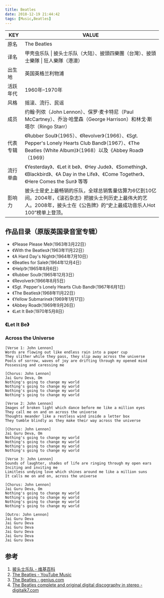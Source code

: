 ```yaml
---
title: Beatles
date: 2018-12-19 21:44:42
tags: [Music,Beatles]
---
```



| KEY      | VALUE                                                        |
| -------- | ------------------------------------------------------------ |
| 原名     | The Beatles                                                  |
| 译名     | 甲壳虫乐队 \| 披头士乐队（大陆）、披頭四樂團（台灣）、披頭士樂隊 \| 狂人樂隊（港澳） |
| 出生地   | 英国英格兰利物浦                                             |
| 活跃年代 | 1960年–1970年                                                |
| 风格     | 摇滚、流行、民谣                                             |
| 成员     | 约翰·列侬（John Lennon）、保罗·麦卡特尼（Paul McCartney）、乔治·哈里森（George Harrison）和林戈·斯塔尔（Ringo Starr） |
| 代表专辑 | 《Rubber Soul》（1965）、《Revolver》（1966）、《Sgt. Pepper's Lonely Hearts Club Band》（1967）、《The Beatles (White Album)》（1968）以及《Abbey Road》（1969） |
| 流行单曲 | 《Yesterday》、《Let it be》、《Hey Jude》、《Something》、《Blackbird》、《A Day in the Life》、《Come Together》、《Here Comes the Sun》 等等 |
| 影响力   | 披头士是史上最畅销的乐队，全球总销售量估算为6亿到10亿间。2004年，《滚石杂志》把披头士列历史上最伟大的艺人。2008年，披头士在《公告牌》的“史上最成功音乐人Hot 100”榜单上登顶。 |

## 作品目录（原版英国录音室专辑）

- 《Please Please Me》（1963年3月22日）
- 《With the Beatles》（1963年11月22日）
- 《A Hard Day's Night》（1964年7月10日）
- 《Beatles for Sale》（1964年12月4日）
- 《Help!》（1965年8月6日）
- 《Rubber Soul》（1965年12月3日）
- 《Revolver》（1966年8月5日）
- 《Sgt. Pepper's Lonely Hearts Club Band》（1967年6月1日）
- 《The Beatles》（1968年11月22日）
- 《Yellow Submarine》（1969年1月17日）
- 《Abbey Road》（1969年9月26日）
- 《Let It Be》（1970年5月8日）

### 《Let It Be》

### Across the Universe

```
[Verse 1: John Lennon]
Words are flowing out like endless rain into a paper cup
They slither while they pass, they slip away across the universe
Pools of sorrow, waves of joy are drifting through my opened mind
Possessing and caressing me

[Chorus: John Lennon]
Jai Guru Deva, Om
Nothing's going to change my world
Nothing's going to change my world
Nothing's going to change my world
Nothing's going to change my world

[Verse 2: John Lennon]
Images of broken light which dance before me like a million eyes
They call me on and on across the universe
Thoughts meander like a restless wind inside a letter box
They tumble blindly as they make their way across the universe

[Chorus: John Lennon]
Jai Guru Deva, Om
Nothing's going to change my world
Nothing's going to change my world
Nothing's going to change my world
Nothing's going to change my world

[Verse 3: John Lennon]
Sounds of laughter, shades of life are ringing through my open ears
Inciting and inviting me
Limitless undying love which shines around me like a million suns
It calls me on and on, across the universe

[Chorus: John Lennon]
Jai Guru Deva, Om
Nothing's going to change my world
Nothing's going to change my world
Nothing's going to change my world
Nothing's going to change my world

[Outro: John Lennon]
Jai Guru Deva
Jai Guru Deva
Jai Guru Deva
Jai Guru Deva
Jai Guru Deva
Jai Guru Deva
```

## 参考

1. [披头士乐队 - 维基百科](https://zh.wikipedia.org/wiki/%E6%8A%AB%E9%A0%AD%E5%9B%9B%E6%A8%82%E9%9A%8A)
2. [The Beatles - YouTube Music](https://music.youtube.com/browse/UC2XdaAVUannpujzv32jcouQ)
3. [The Beatles - genius.com](https://genius.com/artists/The-beatles)
4. [The Beatles complete and original digital discography in stereo - digitalk7.com](http://digitalk7.com/mus/Pop/Beatles/)